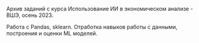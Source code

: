 Архив заданий с курса Использование ИИ в экономическом анализе - ВШЭ, осень 2023.

Работа с Pandas, sklearn.
Отработка навыков работы с данными, построения и оценки ML моделей.
